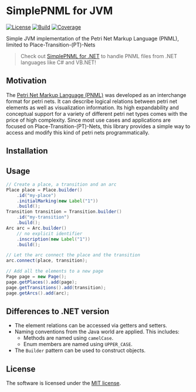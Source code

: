 # SimplePNML for JVM
[![License](https://img.shields.io/badge/License-MIT-yellow.svg)](https://github.com/lukoerfer/simple-pnml-jvm/blob/master/LICENSE)
[![Build](https://github.com/lukoerfer/simple-pnml-jvm/workflows/build/badge.svg)](https://github.com/lukoerfer/simple-pnml-jvm/actions)
[![Coverage](https://img.shields.io/coveralls/github/lukoerfer/simple-pnml-jvm)](https://coveralls.io/github/lukoerfer/simple-pnml-jvm?branch=master)

Simple JVM implementation of the Petri Net Markup Language (PNML), limited to Place-Transition-(PT)-Nets

> Check out [SimplePNML for .NET](https://github.com/lukoerfer/simple-pnml-dotnet) to handle PNML files from .NET languages like C# and VB.NET!

## Motivation
The [Petri Net Markup Language (PNML)](http://www.pnml.org/) was developed as an interchange format for petri nets.
It can describe logical relations between petri net elements as well as visualization information.
Its high expandability and conceptual support for a variety of different petri net types comes with the price of high complexity.
Since most use cases and applications are focused on Place-Transition-(PT)-Nets, this library provides a simple way to access and modify this kind of petri nets programmatically.

## Installation


## Usage

``` java
// Create a place, a transition and an arc
Place place = Place.builder()
	.id("my-place")
	.initialMarking(new Label("1"))
	.build();
Transition transition = Transition.builder()
	.id("my-transition")
	.build();
Arc arc = Arc.builder()
	// no explicit identifier
	.inscription(new Label("1"))
	.build();

// Let the arc connect the place and the transition
arc.connect(place, transition);

// Add all the elements to a new page
Page page = new Page();
page.getPlaces().add(page);
page.getTransitions().add(transition);
page.getArcs().add(arc);
```


## Differences to .NET version

* The element relations can be accessed via getters and setters.
* Naming conventions from the Java world are applied. This includes:
  * Methods are named using `camelCase`.
  * Enum members are named using `UPPER_CASE`.
* The `Builder` pattern can be used to construct objects.

## License
The software is licensed under the [MIT license](https://github.com/lukoerfer/simple-pnml-dotnet/blob/master/LICENSE).
